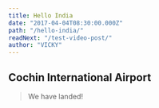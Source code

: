 ```yaml
---
title: Hello India
date: "2017-04-04T08:30:00.000Z"
path: "/hello-india/"
readNext: "/test-video-post/"
author: "VICKY"
---
```


## Cochin International Airport

>We have landed!

